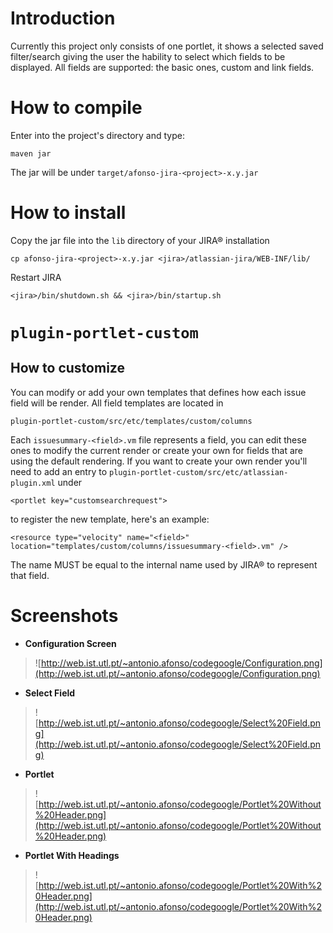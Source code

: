 

# Introduction #
Currently this project only consists of one portlet, it shows a selected saved filter/search giving the user the hability to select which fields to be displayed.
All fields are supported: the basic ones, custom and link fields.

# How to compile #

Enter into the project's directory and type:
```
maven jar
```
The jar will be under `target/afonso-jira-<project>-x.y.jar`

# How to install #
Copy the jar file into the `lib` directory of your JIRA® installation
```
cp afonso-jira-<project>-x.y.jar <jira>/atlassian-jira/WEB-INF/lib/
```
Restart JIRA
```
<jira>/bin/shutdown.sh && <jira>/bin/startup.sh
```

# `plugin-portlet-custom` #
## How to customize ##
You can modify or add your own templates that defines how each issue field will be render.
All field templates are located in
```
plugin-portlet-custom/src/etc/templates/custom/columns
```
Each `issuesummary-<field>.vm` file represents a field, you can edit these ones to modify the current render or create your own for fields that are using the default rendering.
If you want to create your own render you'll need to add an entry to `plugin-portlet-custom/src/etc/atlassian-plugin.xml` under
```
<portlet key="customsearchrequest">
```
to register the new template, here's an example:
```
<resource type="velocity" name="<field>" location="templates/custom/columns/issuesummary-<field>.vm" />
```
The name MUST be equal to the internal name used by JIRA® to represent that field.

# Screenshots #
  * **Configuration Screen**
> ![http://web.ist.utl.pt/~antonio.afonso/codegoogle/Configuration.png](http://web.ist.utl.pt/~antonio.afonso/codegoogle/Configuration.png)
  * **Select Field**
> ![http://web.ist.utl.pt/~antonio.afonso/codegoogle/Select%20Field.png](http://web.ist.utl.pt/~antonio.afonso/codegoogle/Select%20Field.png)
  * **Portlet**
> ![http://web.ist.utl.pt/~antonio.afonso/codegoogle/Portlet%20Without%20Header.png](http://web.ist.utl.pt/~antonio.afonso/codegoogle/Portlet%20Without%20Header.png)
  * **Portlet With Headings**
> ![http://web.ist.utl.pt/~antonio.afonso/codegoogle/Portlet%20With%20Header.png](http://web.ist.utl.pt/~antonio.afonso/codegoogle/Portlet%20With%20Header.png)